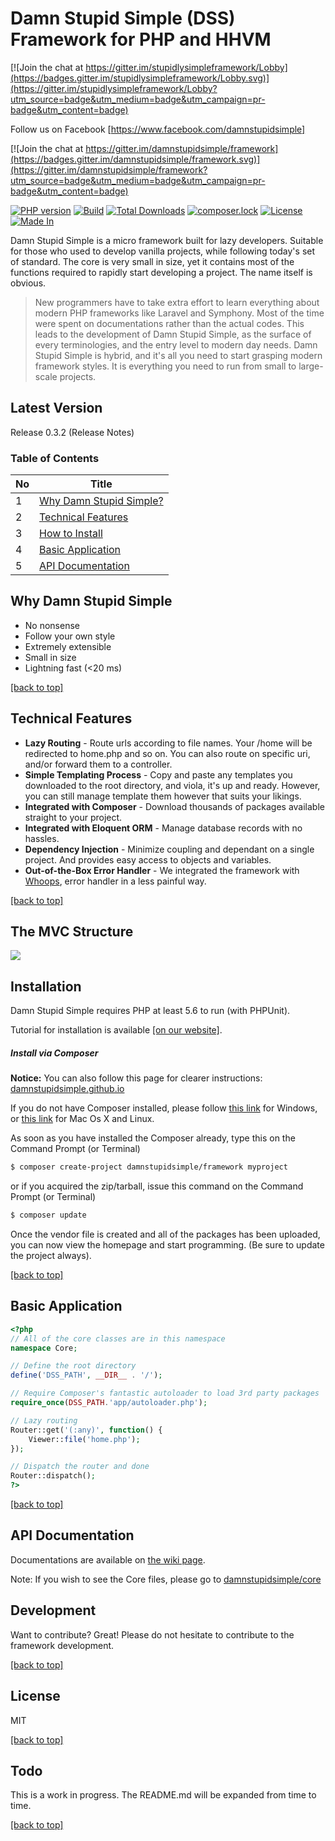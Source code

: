 # Damn Stupid Simple (DSS) Framework for PHP and HHVM

[![Join the chat at https://gitter.im/stupidlysimpleframework/Lobby](https://badges.gitter.im/stupidlysimpleframework/Lobby.svg)](https://gitter.im/stupidlysimpleframework/Lobby?utm_source=badge&utm_medium=badge&utm_campaign=pr-badge&utm_content=badge)

Follow us on Facebook [https://www.facebook.com/damnstupidsimple]

[![Join the chat at https://gitter.im/damnstupidsimple/framework](https://badges.gitter.im/damnstupidsimple/framework.svg)](https://gitter.im/damnstupidsimple/framework?utm_source=badge&utm_medium=badge&utm_campaign=pr-badge&utm_content=badge)

[![PHP version](https://badge.fury.io/ph/damnstupidsimple%2Fframework.svg)](https://badge.fury.io/ph/damnstupidsimple%2Fframework) [![Build](https://api.travis-ci.org/damnstupidsimple/framework.svg)](https://travis-ci.org/damnstupidsimple/framework)
[![Total Downloads](https://poser.pugx.org/damnstupidsimple/framework/downloads)](https://packagist.org/packages/damnstupidsimple/framework)
[![composer.lock](https://poser.pugx.org/damnstupidsimple/framework/composerlock)](https://packagist.org/packages/damnstupidsimple/framework)
[![License](https://img.shields.io/:license-mit-blue.svg)](https://github.com/damnstupidsimple/framework/blob/master/LICENSE)
[![Made In](https://img.shields.io/badge/made%20in-Malaysia-red.svg)](https://www.google.com/search?q=malaysia)

Damn Stupid Simple is a micro framework built for lazy developers. Suitable for those who used to develop vanilla projects, while following today's set of standard. The core is very small in size, yet it contains most of the functions required to rapidly start developing a project. The name itself is obvious.

> New programmers have to take extra effort to learn 
> everything about modern PHP frameworks like Laravel and Symphony. Most 
> of the time were spent on documentations rather than the actual codes.
> This leads to the development of Damn Stupid Simple, as the surface of
> every terminologies, and the entry level to modern day needs. 
> Damn Stupid Simple is hybrid, and it's all you need to start grasping
> modern framework styles. It is everything you need to run from small to large-scale projects.

Latest Version
----
Release 0.3.2 (Release Notes)

### Table of Contents
| No | Title                                              |
|----|----------------------------------------------------|
| 1  | [Why Damn Stupid Simple?](#why-damn-stupid-simple) |
| 2  | [Technical Features](#technical-features)          |
| 3  | [How to Install](#installation)                    |
| 4  | [Basic Application](#basic-application)            |
| 5  | [API Documentation](#api-documentation)            |


Why Damn Stupid Simple
----
  - No nonsense
  - Follow your own style
  - Extremely extensible
  - Small in size
  - Lightning fast (<20 ms)

[[back to top]](#table-of-contents)

Technical Features
----
  - **Lazy Routing** - Route urls according to file names. Your /home will be redirected to home.php and so on. You can also route on specific uri, and/or forward them to a controller.
  - **Simple Templating Process** - Copy and paste any templates you downloaded to the root directory, and viola, it's up and ready. However, you can still manage template them however that suits your likings.
  - **Integrated with Composer** - Download thousands of packages available straight to your project.
  - **Integrated with Eloquent ORM** - Manage database records with no hassles. 
  - **Dependency Injection** - Minimize coupling and dependant on a single project. And provides easy access to objects and variables.
  - **Out-of-the-Box Error Handler** - We integrated the framework with [Whoops](https://filp.github.io/whoops/), error handler in a less painful way.

[[back to top]](#table-of-contents)

The MVC Structure
----
<img src="https://s30.postimg.org/59jbts6n5/DSS_MVC_Structure.jpg">

Installation
----
Damn Stupid Simple requires PHP at least 5.6 to run (with PHPUnit). 

Tutorial for installation is available [[on our website]](https://damnstupidsimple.github.io/how-to-install.html).

##### Install via Composer

**Notice:** You can also follow this page for clearer instructions: 
[damnstupidsimple.github.io](https://damnstupidsimple.github.io/how-to-install.html)

If you do not have Composer installed, please follow [this link](https://getcomposer.org/doc/00-intro.md#using-the-installer) for Windows, or [this link](https://getcomposer.org/doc/00-intro.md#downloading-the-composer-executable) for Mac Os X and Linux.

As soon as you have installed the Composer already, type this on the Command Prompt (or Terminal)
```sh
$ composer create-project damnstupidsimple/framework myproject
```

or if you acquired the zip/tarball, issue this command on the Command Prompt (or Terminal)
```sh
$ composer update
```

Once the vendor file is created and all of the packages has been uploaded, you can now view the homepage and start programming. (Be sure to update the project always).

[[back to top]](#table-of-contents)

Basic Application
----
```php
<?php
// All of the core classes are in this namespace
namespace Core;

// Define the root directory
define('DSS_PATH', __DIR__ . '/');

// Require Composer's fantastic autoloader to load 3rd party packages
require_once(DSS_PATH.'app/autoloader.php');

// Lazy routing
Router::get('(:any)', function() {
	Viewer::file('home.php');
});

// Dispatch the router and done
Router::dispatch();
?>
```

[[back to top]](#table-of-contents)

API Documentation
----
Documentations are available on [the wiki page](https://github.com/damnstupidsimple/framework/wiki).

Note: If you wish to see the Core files, please go to <a href="https://github.com/damnstupidsimple/core">damnstupidsimple/core</a>

Development
----
Want to contribute? Great! Please do not hesitate to contribute to the framework development.

[[back to top]](#table-of-contents)

License
----
MIT

[[back to top]](#table-of-contents)

Todo
----
This is a work in progress. The README.md will be expanded from time to time.

[[back to top]](#table-of-contents)

